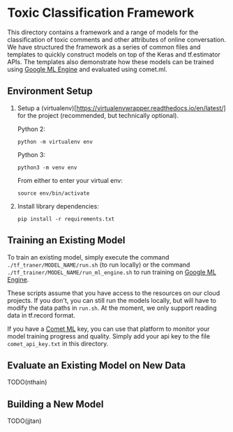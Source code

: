 # Toxic Classification Framework

This directory contains a framework and a range of models for the classification of toxic comments and other attributes of online conversation. We have structured the framework as a series of common files and templates to quickly construct models on top of the Keras and tf.estimator APIs. The templates also demonstrate how these models can be trained using [Google ML Engine](https://cloud.google.com/ml-engine/) and evaluated using comet.ml. 

## Environment Setup

1.  Setup a (virtualenv)[https://virtualenvwrapper.readthedocs.io/en/latest/] for
    the project (recommended, but technically optional).

    Python 2:

    ```
    python -m virtualenv env
    ```

    Python 3:

    ```
    python3 -m venv env
    ```

    From either to enter your virtual env:

    ```shell
    source env/bin/activate
    ```

2.  Install library dependencies:

    ```shell
    pip install -r requirements.txt
    ```

## Training an Existing Model

To train an existing model,  simply execute the command `./tf_traner/MODEL_NAME/run.sh` (to run locally) or the command `./tf_trainer/MODEL_NAME/run_ml_engine.sh` to run training on [Google ML Engine](https://cloud.google.com/ml-engine/).

These scripts assume that you have access to the resources on our cloud projects. If you don't, you can still run the models locally, but will have to modify the data paths in `run.sh`. At the moment, we only support reading data in tf.record format.

If you have a [Comet ML](https://www.comet.ml/) key, you can use that platform to monitor your model training progress and quality. Simply add your api key to the file `comet_api_key.txt` in this directory.

## Evaluate an Existing Model on New Data

TODO(nthain)

## Building a New Model

TODO(jjtan)